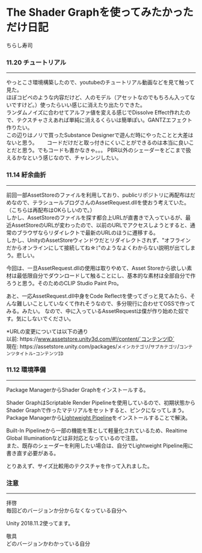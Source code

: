 # The Shader Graphを使ってみたかっただけ日記

ちらし寿司


### 11.20 チュートリアル
***
やっとこさ環境構築したので、youtubeのチュートリアル動画などを見て触って見た。  
ほぼコピペのような内容だけど、人のモデル（アセットなのでもちろん入ってないですけど。）使ったらいい感じに消えたり出たりできた。  
ランダムノイズに合わせてアルファ値を変える感じでDissolve Effect作れたので、テクスチャさえあれば単純に消えるくらいは簡単ぽい。GANTZエフェクト作りたい。  
この辺りはノリで買ったSubstance Designerで遊んだ時にやったことと大差はないと思う。　　
コードだけだと取っ付きにくいことができるのは本当に良いことだと思う。でもコードも書かなきゃ。。。 
PBR以外のシェーダーをどこまで扱えるかなという感じなので、チャレンジしたい。

### 11.14 紆余曲折
***
前回一部AssetStoreのファイルを利用しており、publicリポジトリに再配布はだめなので、テラシュールブログさんのAssetRequest.dllを使おう考えていた。（こちらは再配布はOKらしいので。）  
しかし、AssetStoreのファイルを探す都合上URLが直書きで入っているが、最近AssetStoreのURLが変わったので、以前のURLでアクセスしようとすると、通常のブラウザならリダイレクトで最新のURLのほうに遷移する。  
しかし、UnityのAssetStoreウィンドウだとリダイレクトされず、"オフラインだからオンラインにして接続してね☆ﾐ"のようなよくわからない説明が出てしまう。悲しい。  

今回は、一旦AssetRequest.dllの使用は取りやめて、Asset Storeから欲しい素材は最低限自分でダウンロードして触ることにし、基本的な素材は全部自分で作ろうと思う。そのためのCLIP Studio Paint Pro。  

あと、一応AssetRequest.dll中身をCode Reflectを使ってざっと見てみたら、そんな難しいことしていなくて作れそうなので、多分現行に合わせてOSSで作ってみる。みたい。
なので、中に入っているAssetRequestは僕が作り始めた奴です。気にしないでください。

*URLの変更については以下の通り  
以前: https&#58;//www.assetstore.unity3d.com/#!/content/`コンテンツID`  
現在: https&#58;//assetstore.unity.com/packages/`メインカテゴリ`/`サブカテゴリ`/`コンテンツタイトル`-`コンテンツID`

### 11.12 環境準備
***

Package ManagerからShader Graphをインストールする。

Shader GraphはScriptable Render Pipelineを使用しているので、初期状態からShader Graphで作ったマテリアルをセットすると、ピンクになってしまう。   
Package Managerから[Lightweight Pipeline](https://blogs.unity3d.com/2018/02/21/the-lightweight-render-pipeline-optimizing-real-time-performance/])をインストールすることで解決。

Built-In Pipelineから一部の機能を落として軽量化されているため、Realtime Global Illuminationなどは非対応となっているので注意。  
また、既存のシェーダーを利用したい場合は、自分でLightweight Pipeline用に書き直す必要がある。

とりあえず、サイズ比較用のテクスチャを作って入れました。

### 注意
--- 
拝啓  
毎回どのバージョンか分からなくなっている自分へ

Unity 2018.11.2使ってます。

敬具  
どのバージョンかわかっている自分
